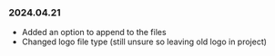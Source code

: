 ### 2024.04.21
* Added an option to append to the files
* Changed logo file type (still unsure so leaving old logo in project)

